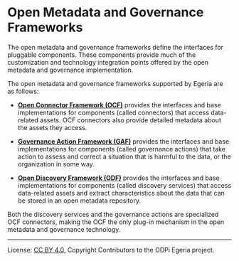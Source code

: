 <!-- SPDX-License-Identifier: CC-BY-4.0 -->
<!-- Copyright Contributors to the ODPi Egeria project. -->

  
# Open Metadata and Governance Frameworks

The open metadata and governance frameworks define the interfaces for pluggable components.  These
components provide much of the customization and technology integration points offered by the open metadata and governance
implementation.  

The open metadata and governance frameworks supported by Egeria are as follows:
  
* **[Open Connector Framework (OCF)](open-connector-framework)** provides the interfaces and base implementations for components
(called connectors) that access data-related assets.
OCF connectors also provide detailed metadata about the assets they access.

* **[Governance Action Framework (GAF)](governance-action-framework)** provides the interfaces and base implementations for components
(called governance actions) that take action to assess and correct a situation that is harmful to the data,
or the organization in some way.

* **[Open Discovery Framework (ODF)](open-discovery-framework)** provides the interfaces and base implementations for components
(called discovery services) that access data-related assets and extract characteristics 
about the data that can be stored in an open metadata repository.

Both the discovery services and the governance actions
are specialized OCF connectors, making the OCF the
only plug-in mechanism in the open metadata and governance
technology.

----
License: [CC BY 4.0](https://creativecommons.org/licenses/by/4.0/),
Copyright Contributors to the ODPi Egeria project.
